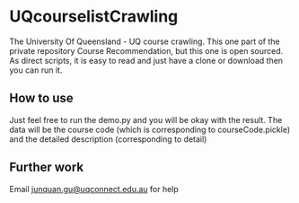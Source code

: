 # UQcourselistCrawling
The University Of Queensland - UQ course crawling.
This one part of the private repository Course Recommendation, but this one is open sourced. As direct scripts, it is easy to read and just have a clone or download then you can run it.

## How to use
Just feel free to run the demo.py and you will be okay with the result.
The data will be the course code (which is corresponding to courseCode.pickle) and the detailed description (corresponding to detail)

## Further work
Email junquan.gu@uqconnect.edu.au for help
